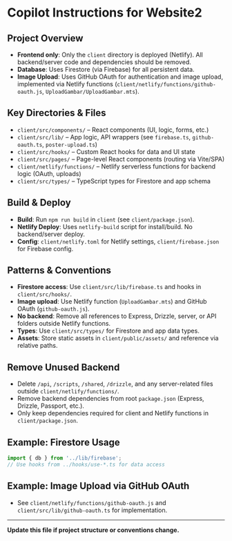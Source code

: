 # Copilot Instructions for Website2

## Project Overview
- **Frontend only**: Only the `client` directory is deployed (Netlify). All backend/server code and dependencies should be removed.
- **Database**: Uses Firestore (via Firebase) for all persistent data.
- **Image Upload**: Uses GitHub OAuth for authentication and image upload, implemented via Netlify functions (`client/netlify/functions/github-oauth.js`, `UploadGambar/UploadGambar.mts`).

## Key Directories & Files
- `client/src/components/` – React components (UI, logic, forms, etc.)
- `client/src/lib/` – App logic, API wrappers (see `firebase.ts`, `github-oauth.ts`, `poster-upload.ts`)
- `client/src/hooks/` – Custom React hooks for data and UI state
- `client/src/pages/` – Page-level React components (routing via Vite/SPA)
- `client/netlify/functions/` – Netlify serverless functions for backend logic (OAuth, uploads)
- `client/src/types/` – TypeScript types for Firestore and app schema

## Build & Deploy
- **Build**: Run `npm run build` in `client` (see `client/package.json`).
- **Netlify Deploy**: Uses `netlify-build` script for install/build. No backend/server deploy.
- **Config**: `client/netlify.toml` for Netlify settings, `client/firebase.json` for Firebase config.

## Patterns & Conventions
- **Firestore access**: Use `client/src/lib/firebase.ts` and hooks in `client/src/hooks/`.
- **Image upload**: Use Netlify function (`UploadGambar.mts`) and GitHub OAuth (`github-oauth.js`).
- **No backend**: Remove all references to Express, Drizzle, server, or API folders outside Netlify functions.
- **Types**: Use `client/src/types/` for Firestore and app data types.
- **Assets**: Store static assets in `client/public/assets/` and reference via relative paths.

## Remove Unused Backend
- Delete `/api`, `/scripts`, `/shared`, `/drizzle`, and any server-related files outside `client/netlify/functions/`.
- Remove backend dependencies from root `package.json` (Express, Drizzle, Passport, etc.).
- Only keep dependencies required for client and Netlify functions in `client/package.json`.

## Example: Firestore Usage
```ts
import { db } from '../lib/firebase';
// Use hooks from ../hooks/use-*.ts for data access
```

## Example: Image Upload via GitHub OAuth
- See `client/netlify/functions/github-oauth.js` and `client/src/lib/github-oauth.ts` for implementation.

---
**Update this file if project structure or conventions change.**
